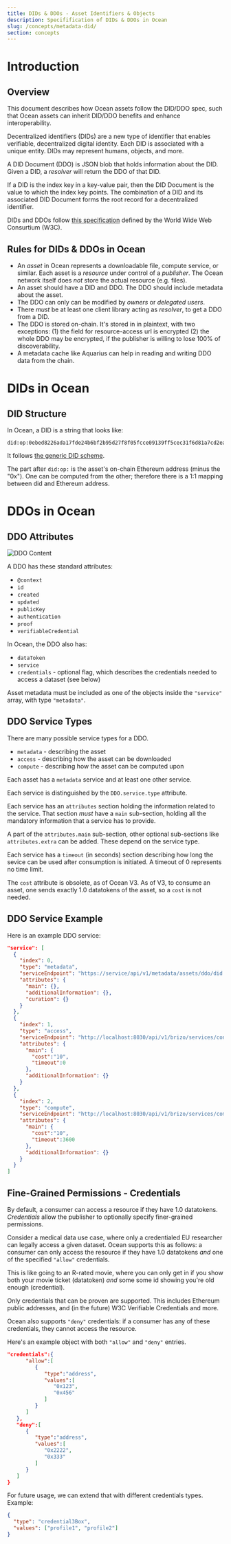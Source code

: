 ```yaml
---
title: DIDs & DDOs - Asset Identifiers & Objects
description: Specifification of DIDs & DDOs in Ocean
slug: /concepts/metadata-did/
section: concepts
---
```


# Introduction

## Overview

This document describes how Ocean assets follow the DID/DDO spec, such that Ocean assets can inherit DID/DDO benefits and enhance interoperability. 

Decentralized identifiers (DIDs) are a new type of identifier that enables verifiable, decentralized digital identity. Each DID is associated with a unique entity. DIDs may represent humans, objects, and more.

A DID Document (DDO) is JSON blob that holds information about the DID. Given a DID, a _resolver_ will return the DDO of that DID.

If a DID is the index key in a key-value pair, then the DID Document is the value to which the index key points.
The combination of a DID and its associated DID Document forms the root record for a decentralized identifier.

DIDs and DDOs follow [this specification](https://w3c-ccg.github.io/did-spec/) defined by the World Wide Web Consurtium (W3C).

## Rules for DIDs & DDOs in Ocean

- An _asset_ in Ocean represents a downloadable file, compute service, or similar. Each asset is a _resource_ under control of a _publisher_. The Ocean network itself does _not_ store the actual resource (e.g. files).
- An asset should have a DID and DDO. The DDO should include metadata about the asset.
- The DDO can only can be modified by _owners_ or _delegated users_.
- There _must_ be at least one client library acting as _resolver_, to get a DDO from a DID.
- The DDO is stored on-chain. It's stored in in plaintext, with two exceptions: (1) the field for resource-access url is encrypted (2) the whole DDO may be encrypted, if the publisher is willing to lose 100% of discoverability.
- A metadata cache like Aquarius can help in reading and writing DDO data from the chain.

# DIDs in Ocean

## DID Structure

In Ocean, a DID is a string that looks like:

```text
did:op:0ebed8226ada17fde24b6bf2b95d27f8f05fcce09139ff5cec31f6d81a7cd2ea
```

It follows [the generic DID scheme](https://w3c-ccg.github.io/did-spec/#the-generic-did-scheme).

The part after `did:op:` is the asset's on-chain Ethereum address (minus the "0x"). One can be computed from the other; therefore there is a 1:1 mapping between did and Ethereum address.

# DDOs in Ocean

## DDO Attributes

![DDO Content](images/ddo-content.png)

A DDO has these standard attributes:

- `@context`
- `id`
- `created`
- `updated`
- `publicKey`
- `authentication`
- `proof`
- `verifiableCredential`

In Ocean, the DDO also has:
- `dataToken`
- `service`
- `credentials` - optional flag, which describes the credentials needed to access a dataset (see below)

Asset metadata must be included as one of the objects inside the `"service"` array, with type `"metadata"`.

## DDO Service Types

There are many possible service types for a DDO.

- `metadata` - describing the asset
- `access` - describing how the asset can be downloaded
- `compute` - describing how the asset can be computed upon

Each asset has a `metadata` service and at least one other service.

Each service is distinguished by the `DDO.service.type` attribute.

Each service has an `attributes` section holding the information related to the service. That section _must_ have a `main` sub-section, holding all the mandatory information that a service has to provide.

A part of the `attributes.main` sub-section, other optional sub-sections like `attributes.extra` can be added. These depend on the service type.

Each service has a `timeout` (in seconds) section describing how long the sevice can be used after consumption is initiated. A timeout of 0 represents no time limit.

The `cost` attribute is obsolete, as of Ocean V3. As of V3, to consume an asset, one sends exactly 1.0 datatokens of the asset, so a `cost` is not needed.

## DDO Service Example

Here is an example DDO service:

```json
"service": [
  {
    "index": 0,
    "type": "metadata",
    "serviceEndpoint": "https://service/api/v1/metadata/assets/ddo/did:op:0ebed8226ada17fde24b6bf2b95d27f8f05fcce09139ff5cec31f6d81a7cd2ea",
    "attributes": {
      "main": {},
      "additionalInformation": {},
      "curation": {}
    }
  },
  {
    "index": 1,
    "type": "access",
    "serviceEndpoint": "http://localhost:8030/api/v1/brizo/services/consume",
    "attributes": {
      "main": {
        "cost":"10",
        "timeout":0
      },
      "additionalInformation": {}
    }
  },
  {
    "index": 2,
    "type": "compute",
    "serviceEndpoint": "http://localhost:8030/api/v1/brizo/services/compute",
    "attributes": {
      "main": {
        "cost":"10",
        "timeout":3600
      },
      "additionalInformation": {}
    }
  }
]
```

## Fine-Grained Permissions - Credentials

By default, a consumer can access a resource if they have 1.0 datatokens. _Credentials_ allow the publisher to optionally specify finer-grained permissions.

Consider a medical data use case, where only a credentialed EU researcher can legally access a given dataset. Ocean supports this as follows: a consumer can only access the resource if they have 1.0 datatokens _and_ one of the specified `"allow"` credentials.

This is like going to an R-rated movie, where you can only get in if you show both your movie ticket (datatoken) _and_ some some id showing you're old enough (credential).

Only credentials that can be proven are supported. This includes Ethereum public addresses, and (in the future) W3C Verifiable Credentials and more.

Ocean also supports `"deny"` credentials: if a consumer has any of these credentials, they cannot access the resource.

Here's an example object with both `"allow"` and `"deny"` entries.

```json
"credentials":{
      "allow":[
         {
            "type":"address",
            "values":[
               "0x123",
               "0x456"
            ]
         }
      ]
   },
   "deny":[
      {
         "type":"address",
         "values":[
            "0x2222",
            "0x333"
         ]
      }
   ]
}
```

For future usage, we can extend that with different credentials types. Example:

```json
{
  "type": "credential3Box",
  "values": ["profile1", "profile2"]
}
```
